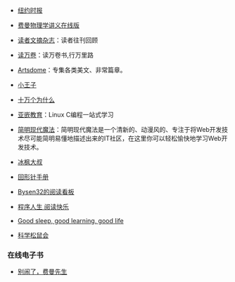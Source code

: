 - [纽约时报](https://www.nytimes.com/)

- [费曼物理学讲义在线版](http://www.feynmanlectures.caltech.edu/)

- [读者文摘杂志](https://www.dzwzzz.com)：读者往刊回顾

- [读万卷](https://www.duwanjuan.cn/)：读万卷书,行万里路

- [Artsdome](http://www.artsdome.com/)：专集各类美文、非常篇章。

- [小王子](http://www.xiaowangzi.org/)

- [十万个为什么](http://www.10why.org/)

- [亚嵌教育](http://akaedu.github.io)：Linux C编程一站式学习

- [简明现代魔法](http://www.nowamagic.net/)：简明现代魔法是一个清新的、动漫风的、专注于将Web开发技术尽可能简明易懂地描述出来的IT社区，在这里你可以轻松愉快地学习Web开发技术。

- [冰枫大叔](https://www.jianshu.com/u/d53595364c3e)

- [回形针手册](https://ipaperclip.net/)

- [Bysen32的阅读看板](https://trello.com/b/vemTYYMc/%E9%98%85%E8%AF%BB)

- [程序人生 阅读快乐](https://www.yuque.com/winforlife/vgzph9)

- [Good sleep, good learning, good life](http://super-memory.com/articles/sleep.htm)

- [科学松鼠会](https://songshuhui.net/)

### 在线电子书

- [别闹了，费曼先生](https://www.99csw.com/book/557/17590.htm)
